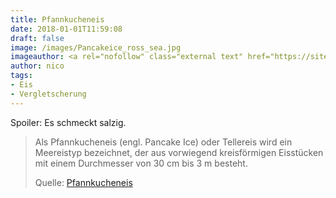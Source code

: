 ```yaml
---
title: Pfannkucheneis
date: 2018-01-01T11:59:08
draft: false
image: /images/Pancakeice_ross_sea.jpg
imageauthor: <a rel="nofollow" class="external text" href="https://sites.google.com/site/thebrockeninglory/">Brocken Inaglory</a>
author: nico
tags:
- Eis
- Vergletscherung
---
```


Spoiler: Es schmeckt salzig.

> Als Pfannkucheneis (engl. Pancake Ice) oder Tellereis wird ein Meereistyp bezeichnet, der aus vorwiegend kreisförmigen Eisstücken mit einem Durchmesser von 30 cm bis 3 m besteht.
>
> Quelle: [Pfannkucheneis](https://de.wikipedia.org/wiki/Pfannkucheneis)
